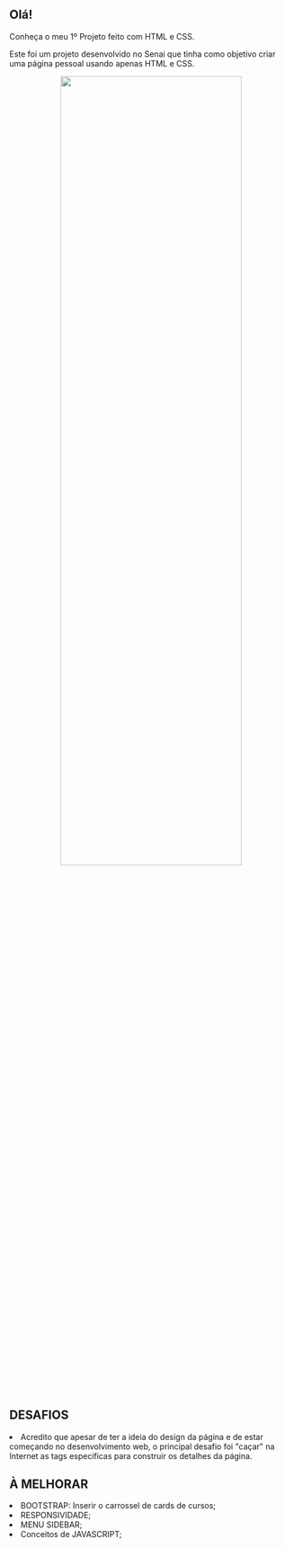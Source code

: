 ## Olá!

Conheça o meu 1º Projeto feito com HTML e CSS.
<br>

Este foi um projeto desenvolvido no Senai que tinha como objetivo criar uma página pessoal usando apenas HTML e CSS.

<div align="center">
    <img align="center" src="https://github.com/flaviogsromeiro/meu_primeiro_projeto/blob/main/IMAGES/page-pessoal-min.gif" alt="" width="80%" height="60%">
</div>


## DESAFIOS
<li>
Acredito que apesar de ter a ideia do design da página e de estar começando no desenvolvimento web, o principal desafio foi "caçar" na Internet as tags especificas para construir os detalhes da página.
</li>

<h2>À MELHORAR</h2>
<li>BOOTSTRAP: Inserir o carrossel de cards de cursos; </li>
<li>RESPONSIVIDADE;</li>
<li>MENU SIDEBAR;</li>
<li>Conceitos de JAVASCRIPT;</li>
</div> 
<br>

